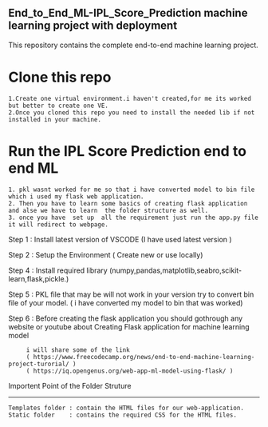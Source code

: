 ## End_to_End_ML-IPL_Score_Prediction  machine learning project with deployment

This repository contains the complete end-to-end machine learning project.

# Clone this repo 
    1.Create one virtual environment.i haven't created,for me its worked but better to create one VE.
    2.Once you cloned this repo you need to install the needed lib if not installed in your machine.
# Run the IPL Score Prediction end to end ML
    1. pkl wasnt worked for me so that i have converted model to bin file which i used my flask web application.
    2. Then you have to learn some basics of creating flask application and alse we have to learn  the folder structure as well.
    3. once you have  set up  all the requirement just run the app.py file it will redirect to webpage.


Step 1 : Install latest version of VSCODE (I have used latest version )

Step 2 : Setup the Environment ( Create new or use locally)

Step 4 : Install required library (numpy,pandas,matplotlib,seabro,scikit-learn,flask,pickle.)

Step 5 : PKL file that may be will not work in your version try to convert bin file of your model.
         ( i have converted my model to bin that was worked)

Step 6 : Before creating the flask application you should gothrough any website or youtube about 
         Creating Flask application for machine learning model

         i will share some of the link
         ( https://www.freecodecamp.org/news/end-to-end-machine-learning-project-turorial/ )
         ( https://iq.opengenus.org/web-app-ml-model-using-flask/ )

Importent Point of the Folder Struture
**************************************
    Templates folder : contain the HTML files for our web-application.
    Static folder    : contains the required CSS for the HTML files.
